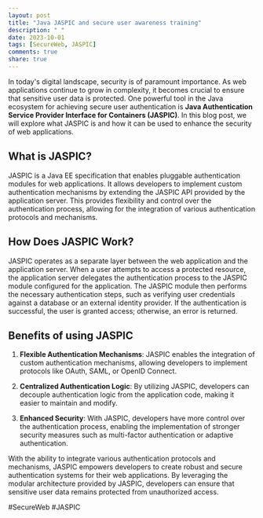 ```yaml
---
layout: post
title: "Java JASPIC and secure user awareness training"
description: " "
date: 2023-10-01
tags: [SecureWeb, JASPIC]
comments: true
share: true
---
```


In today's digital landscape, security is of paramount importance. As web applications continue to grow in complexity, it becomes crucial to ensure that sensitive user data is protected. One powerful tool in the Java ecosystem for achieving secure user authentication is **Java Authentication Service Provider Interface for Containers (JASPIC)**. In this blog post, we will explore what JASPIC is and how it can be used to enhance the security of web applications.

## What is JASPIC?

JASPIC is a Java EE specification that enables pluggable authentication modules for web applications. It allows developers to implement custom authentication mechanisms by extending the JASPIC API provided by the application server. This provides flexibility and control over the authentication process, allowing for the integration of various authentication protocols and mechanisms.

## How Does JASPIC Work?

JASPIC operates as a separate layer between the web application and the application server. When a user attempts to access a protected resource, the application server delegates the authentication process to the JASPIC module configured for the application. The JASPIC module then performs the necessary authentication steps, such as verifying user credentials against a database or an external identity provider. If the authentication is successful, the user is granted access; otherwise, an error is returned.

## Benefits of using JASPIC

1. **Flexible Authentication Mechanisms**: JASPIC enables the integration of custom authentication mechanisms, allowing developers to implement protocols like OAuth, SAML, or OpenID Connect.

2. **Centralized Authentication Logic**: By utilizing JASPIC, developers can decouple authentication logic from the application code, making it easier to maintain and modify.

3. **Enhanced Security**: With JASPIC, developers have more control over the authentication process, enabling the implementation of stronger security measures such as multi-factor authentication or adaptive authentication.

With the ability to integrate various authentication protocols and mechanisms, JASPIC empowers developers to create robust and secure authentication systems for their web applications. By leveraging the modular architecture provided by JASPIC, developers can ensure that sensitive user data remains protected from unauthorized access.

#SecureWeb #JASPIC